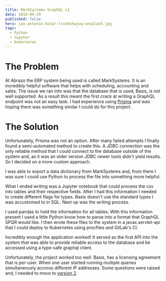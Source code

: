 ```yaml
---
title: MarkSystems GraphQL v1
date: 2019-04-29
published: false
hero: jan-antonin-kolar-lrox0shwjuq-unsplash.jpg
tags:
  - Python
  - Jupyter
  - Kubernetes
---
```

# The Problem
At Abrazo the ERP system being used is called MarkSystems. It is an incredibly helpful software that helps with scheduling, accounting and sales. The issue we ran into was that the database that is used, Basis, is not well supported. As a result this meant the first crack at writing a GraphQL endpoint was not an easy task. I had experience using [Prisma](https://www.prisma.io/) and was hoping there was something similar I could do for this project. 

# The Solution

Unfortunately, Prisma was not an option. After many failed attempts I finally found a semi-automated method to create this. A JDBC connection was the only reliable method that I could connect to the database outside of the system and, as it was an older version JDBC newer tools didn't yield results. So I decided on a more custom approach.

I was able to export a data dictionary from MarkSystems and, from there I was sure I could use Python to process the file into something more helpful.

What I ended writing was a Jupyter notebook that could process the csv into tables and their respective fields. After I had this information I needed to create different flags for types. Basis doesn't use the standard types I was accustomed to in SQL. Next up was the writing process. 

I used pandas to hold the information for all <!-- TODO: Insert table count --> tables. With this information present I used a little Python know how to parse into a format that GraphQL SPQR would like. I then wrote these files to the system in a javax.servlet-api that I could deploy to Kubernetes using procfiles and GitLab's CI. 

Incredibly enough the application worked! It served as the first API into the system that was able to provide reliable access to the database and be accessed using a type-safe graphql client.


Unfortunately, the project worked too well. Basis, has a licensing agreement that is per-user. When one user started running multiple queries simultaneously accross different IP addresses. Some questions were raised and, I needed to move to [version 2](/projects/marksystems-graphql-v2/).

<!-- The ERP the company used utilizes a database that is not well-supported. -->
